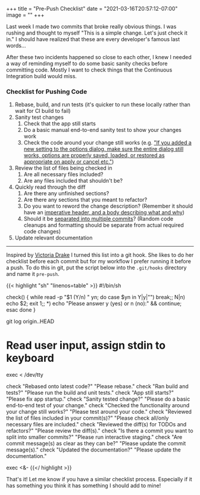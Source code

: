 +++
title = "Pre-Push Checklist"
date = "2021-03-16T20:57:12-07:00"
image = ""
+++

Last week I made two commits that broke really obvious things. I was rushing and thought to myself "This is a simple change. Let's just check it in." I should have realized that these are every developer's famous last words...

After these two incidents happened so close to each other, I knew I needed a way of reminding myself to do some basic sanity checks before committing code. Mostly I want to check things that the Continuous Integration build would miss.

### Checklist for Pushing Code

1. Rebase, build, and run tests (it's quicker to run these locally rather than wait for CI build to fail)
1. Sanity test changes
    1. Check that the app still starts
    1. Do a basic manual end-to-end sanity test to show your changes work
    1. Check the code around your change still works (e.g. ["If you added a new setting to the options dialog, make sure the entire dialog still works, options are properly saved, loaded, or restored as appropriate on apply or cancel etc."](https://www.gamasutra.com/view/news/127467/Opinion_A_Precommit_Checklist.php))
1. Review the list of files being checked in
    1. Are all necessary files included?
    1. Are any files included that shouldn't be?
1. Quickly read through the diff
    1. Are there any unfinished sections?
    1. Are there any sections that you meant to refactor?
    1. Do you want to reword the change description? (Remember it should have an [imperative header, and a body describing what and why](https://chris.beams.io/posts/git-commit/))
    1. Should it be [separated into multiple commits](https://git-scm.com/book/en/v2/Git-Tools-Interactive-Staging)? (Random code cleanups and formatting should be separate from actual required code changes)
1. Update relevant documentation

---

Inspired by [Victoria Drake](https://dev.to/victoria/an-automatic-interactive-pre-commit-checklist-in-the-style-of-infomercials-14i7) I turned this list into a git hook. She likes to do her checklist before each commit but for my workflow I prefer running it before a push. To do this in git, put the script below into the `.git/hooks` directory and name it `pre-push`.

{{< highlight "sh" "linenos=table" >}}
#!/bin/sh

check()
{
    while read -p "$1 (Y/n) " yn; do
        case $yn in
            Y|y|"") break;;
            N|n) echo $2; exit 1;;
            *) echo "Please answer y (yes) or n (no):" && continue;
        esac
    done
}

git log origin..HEAD

# Read user input, assign stdin to keyboard
exec < /dev/tty

check "Rebased onto latest code?" "Please rebase."
check "Ran build and tests?" "Please run the build and unit tests."
check "App still starts?" "Please fix app startup."
check "Sanity tested change?" "Please do a basic end-to-end test of your change."
check "Checked the functionality around your change still works?" "Please test around your code."
check "Reviewed the list of files included in your commit(s)?" "Please check all/only necessary files are included."
check "Reviewed the diff(s) for TODOs and refactors?" "Please review the diff(s)."
check "Is there a commit you want to split into smaller commits?" "Please run interactive staging."
check "Are commit message(s) as clear as they can be?" "Please update the commit message(s)."
check "Updated the documentation?" "Please update the documentation."

exec <&-
{{</ highlight >}}

That's it! Let me know if you have a similar checklist process. Especially if it has something you think it has something I should add to mine!

